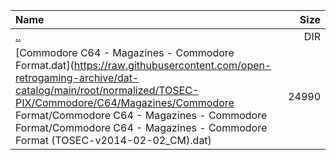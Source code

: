 |Name|Size|
|:---|---:|
|[..](../index.html)|DIR|
|[Commodore C64 - Magazines - Commodore Format.dat](https://raw.githubusercontent.com/open-retrogaming-archive/dat-catalog/main/root/normalized/TOSEC-PIX/Commodore/C64/Magazines/Commodore Format/Commodore C64 - Magazines - Commodore Format/Commodore C64 - Magazines - Commodore Format (TOSEC-v2014-02-02_CM).dat)|24990|
